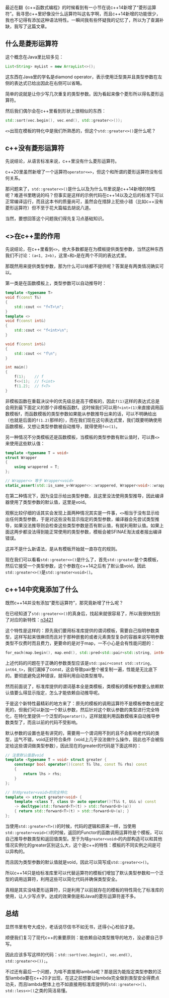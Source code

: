 最近在翻《c++函数式编程》的时候看到有一小节在说c++14新增了“菱形运算符”。我寻思c++里好像没什么运算符叫这名字啊，而且c++14新增的功能很少，我也不记得有添加这种语法特性。一瞬间我有些怀疑我的记忆了，所以为了查漏补缺，我写了这篇文章。

## 什么是菱形运算符

这个概念在Java里比较多见：

```java
List<String> myList = new ArrayList<>();
```

这东西在Java里的学名是diamond operator，表示使用泛型类并且类型参数在左侧的表达式已给出因此在右侧可以省略。

简单的说就是让你少写几次重复的类型参数。因为看起来像个菱形所以得名菱形运算符。

然后我们偶尔会在c++里看到形状上很相似的东西：

```c++
std::sort(vec.begin(), vec.end(), std::greater<>());
```

`<>`出现在模板的特化中是我们所熟悉的，但这个`std::greater<>()`是什么呢？

## c++没有菱形运算符

先说结论，从语言标准来说，c++里没有什么菱形运算符。

c++20里虽然新增了一个运算符`operator<=>`，但这个和所谓的菱形运算符没有任何关系。

那问题来了，`std::greater<>()`是什么以及为什么书里说是c++14新增的特性呢？难道书里瞎说的吗？但事实是这样的示例代码在c++14以及之后的标准下可以正常编译运行，而且这本书的质量尚可，虽然会在措辞上犯些小错（比如c++没有菱形运算符）但不至于花大篇幅去胡说八道。

当然，要想回答这个问题我们得先复习点基础知识。

## <>在c++里的作用

先说结论，在c++里看到`<>`，绝大多数都是在为模板提供类型参数，当然这种东西我们不讨论：`(a<1, 2>b)`，这里`<`和`>`是在两个不同的表达式里。

那既然用来提供类型参数，那为什么可以啥都不提供呢？答案是有两类情况确实可以。

第一类是在函数模板上，类型参数可以自动推导时：

```c++
template <typename T>
void f(const T&)
{
    std::cout << "f<T>\n";
}
template <>
void f(const int&)
{
    std::cout << "f<int>\n";
}

void f(const int&)
{
    std::cout << "f\n";
}

int main()
{
    f(1);    // f
    f<>(1);  // f<int>
    f(1.2);  // f<T>
}
```

非模板函数在重载决议中的优先级总是高于模板的，因此`f(1)`这样的表达式总是会用到最下面定义的那个非模板函数f。这时候我们可以用`f<int>(1)`来直接调用函数模板f，而函数模板的类型参数如果能从参数推导出来的话，可以不明确给出（也就是后面的`f(1.2)`那样的），而在我们现在这句表达式里，我们既要明确使用函数模板，又想让类型参数被自动推导，就得使用`f<>(1)`。

另一种情况不分类模板还是函数模板，当模板的类型参数有默认值时，可以靠`<>`来使用这些默认值：

```c++
template <typename T = void>
struct Wrapper
{
    using wrappered = T;
};

// Wrapper<> 等于 Wrapper<void>
static_assert(std::is_same_v<Wrapper<>::wrappered, Wrapper<void>::wrappered>);
```

在第二种情况下，因为没显示给出类型参数，且这里没法使用类型推导，因此编译器使用了类型参数的默认值，这里是void。

观察比较仔细的话其实会发现上面两种情况其实是一件事，`<>`相当于没有显示给出任何类型参数，于是对这些没有显示指定的类型参数，编译器会先尝试类型推导，如果没法推导则会检查这些类型参数是否有默认值，有就利用默认值。如果上面这两步都没法得到能正常使用的类型参数，模板会被SFINAE淘汰或者报出编译错误。

这并不是什么新语法，是从有模板开始就一直存在的规则。

现在我们可以看看`std::greater<>()`是什么了，首先`std::greater`是个类模板，然后它接受一个类型参数，这个参数在c++14之后有了默认值void，因此`std::greater<>()`是`std::greater<void>()`。

## c++14中究竟添加了什么

既然c++14并没有添加“菱形运算符”，那究竟新增了什么呢？

在已经知道了`std::greater<>()`的真身后，找起来就很容易了，所以我很快找到了对应的新特性：[n3421](https://www.open-std.org/jtc1/sc22/wg21/docs/papers/2012/n3421.htm)

这个特性是这样的：原先我们要用标准库提供的谓词模板，需要自己指明参数类型，这样写起来很麻烦而且对于那种嵌套的或者元素类型复杂的容器来说写明参数类型不仅费时而且费力，更要命的是对于map，一不小心是会有性能问题的：

```c++
for_each(map.begin(), map.end(), std::pred<std::pair<std::string, int64_t>>());
```

上述代码的问题在于正确的参数类型应该是`std::pair<const std::string, int64_t>`，我们漏掉了const，这会导致pair整个被复制一遍，性能是无比底下的。要彻底避免这种错误，就得利用自动类型推导。

然而前面说了，标准库提供的谓词基本全是类模板，类模板的模板参数要么依赖默认值要么得显示指定，怎么才能依赖自动推导呢。

于是这个新特性最精彩的地方来了：原先的模板的调用运算符不是模板参数也是定死的，但我们可以新加一个默认参数，然后针对这个默认参数的类型进行完全特化，在特化里提供一个泛型的`operator()`，这样就能利用函数模板来自动推导参数类型了，而且以前的代码不受影响。

默认参数的设置也是有讲究的，需要用一个谓词用不到的且不会影响老代码的类型，运气不错，void正好符合条件（void上几乎没法做什么操作，因此也不会被指定给这些谓词做类型参数），因此现在的greater的代码是下面这样的：

```c++
// 注意默认值是void
template <typename T = void> struct greater {
    constexpr bool operator()(const T& lhs, const T& rhs) const 
    {
        return lhs > rhs;
    }
};

// 针对greater<void>的完全特化
template <> struct greater<void> {
    template <class T, class U> auto operator()(T&& t, U&& u) const
    -> decltype(std::forward<T>(t) > std::forward<U>(u))
    { return std::forward<T>(t) > std::forward<U>(u); }
};
```

当使用`std::greater<T>()`的时候，代码的逻辑和原来一样，当使用`std::greater<void>()`的时候，返回的Functor的函数调用运算符是个模板，可以自己推导参数类型和返回值类型。至于为啥`greater<void>`的内部构造可以和其他情况实例化的greater区别这么大，这个是c++的特性：模板的不同实例之间是可以异构的。

而且因为类型参数的默认值就是void，因此可以简写成`std::greater<>()`。

所以c++14只是给标准库里可以代替运算符的模板们增加了默认类型参数和一个泛型的调用运算符，利用这些可以简化代码并确保类型安全。

真相是其实没啥菱形运算符，只是利用了以前就存在的模板的特性简化了标准库的使用，让人少写点字。达成的效果倒是和Java的菱形运算符差不多。

## 总结

显然书里有夸大成分，老话说尽信书不如无书，还得小心检验才是。

顺便我们复习了现代c++的重要原则：能依赖自动类型推导的地方，没必要自己手写。

因此应该多写这样的代码：`std::sort(vec.begin(), vec.end(), std::greater<>());`。

不过还有最后一个问题，为啥不直接用lambda呢？那是因为能指定类型参数的泛型lambda要在c++20才出现，在这之前想要让lambda完全做到类型安全得费点功夫，而且lambda整体上也不如直接用标准库提供的`std::greater<>()`、`std::less<>()`之类的简洁易懂。
